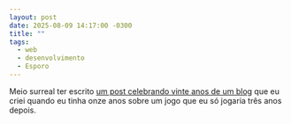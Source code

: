 ```yaml
---
layout: post
date: 2025-08-09 14:17:00 -0300
title: ""
tags:
  - web
  - desenvolvimento
  - Esporo
---
```


Meio surreal ter escrito [um post celebrando vinte anos de um blog](https://esporo.net/2025/08/20-anos-de-esporo/) que eu criei quando eu tinha onze anos sobre um jogo que eu só jogaria três anos depois.
